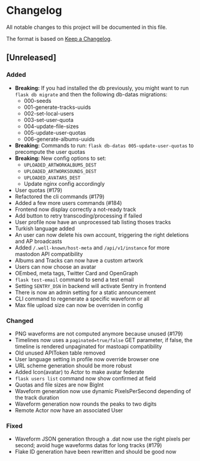 # Changelog
All notable changes to this project will be documented in this file.

The format is based on [Keep a Changelog](https://keepachangelog.com/en/1.0.0/).

## [Unreleased]
### Added
- **Breaking:** If you had installed the db previously, you might want to run `flask db migrate` and then the following db-datas migrations:
    - 000-seeds
    - 001-generate-tracks-uuids
    - 002-set-local-users
    - 003-set-user-quota
    - 004-update-file-sizes
    - 005-update-user-quotas
    - 006-generate-albums-uuids
- **Breaking:** Commands to run: `flask db-datas 005-update-user-quotas` to precompute the user quotas
- **Breaking:** New config options to set:
    - `UPLOADED_ARTWORKALBUMS_DEST`
    - `UPLOADED_ARTWORKSOUNDS_DEST`
    - `UPLOADED_AVATARS_DEST`
    - Update nginx config accordingly
- User quotas (#179)
- Refactored the cli commands (#179)
- Added a few more users commands (#184)
- Frontend now display correctly a not-ready track
- Add button to retry transcoding/processing if failed
- User profile now have an unprocessed tab listing thoses tracks
- Turkish language added
- An user can now delete his own account, triggering the right deletions and AP broadcasts
- Added `/.well-known/host-meta` and `/api/v1/instance` for more mastodon API compatibility
- Albums and Tracks can now have a custom artwork
- Users can now choose an avatar
- OEmbed, meta tags, Twitter Card and OpenGraph
- `flask test-email` command to send a test email
- Setting `SENTRY_DSN` in backend will activate Sentry in frontend
- There is now an admin setting for a static announcement
- CLI command to regenerate a specific waveform or all
- Max file upload size can now be overriden in config

### Changed
- PNG waveforms are not computed anymore because unused (#179)
- Timelines now uses a `paginated=true/false` GET parameter, if false, the timeline is rendered unpaginated for mastoapi compatibility
- Old unused APIToken table removed
- User language setting in profile now override browser one
- URL scheme generation should be more robust
- Added Icon(avatar) to Actor to make avatar federate
- `flask users list` command now show confirmed at field
- Quotas and file sizes are now BigInt
- Waveform generation now use dynamic PixelsPerSecond depending of the track duration
- Waveform generation now rounds the peaks to two digits
- Remote Actor now have an associated User

### Fixed
- Waveform JSON generation through a .dat now use the right pixels per second; avoid huge waveforms datas for long tracks (#179)
- Flake ID generation have been rewritten and should be good now
